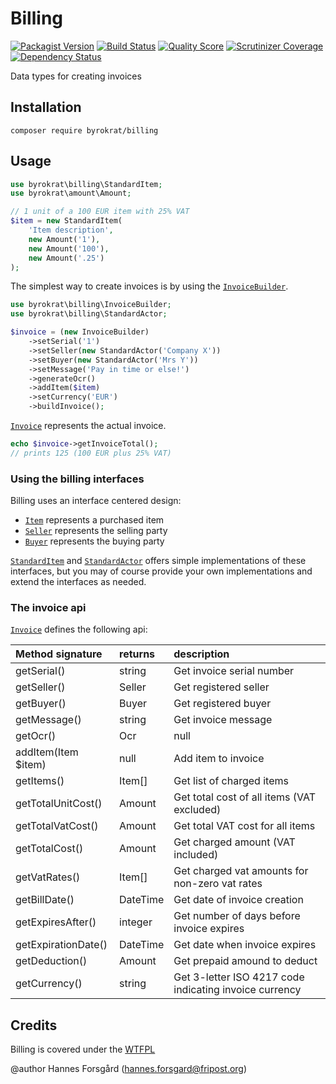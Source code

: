 Billing
=======

[![Packagist Version](https://img.shields.io/packagist/v/byrokrat/billing.svg?style=flat-square)](https://packagist.org/packages/byrokrat/billing)
[![Build Status](https://img.shields.io/travis/byrokrat/billing/master.svg?style=flat-square)](https://travis-ci.org/byrokrat/billing)
[![Quality Score](https://img.shields.io/scrutinizer/g/byrokrat/billing.svg?style=flat-square)](https://scrutinizer-ci.com/g/byrokrat/billing)
[![Scrutinizer Coverage](https://img.shields.io/scrutinizer/coverage/g/byrokrat/billing.svg?style=flat-square)](https://scrutinizer-ci.com/g/byrokrat/billing/?branch=master)
[![Dependency Status](https://img.shields.io/gemnasium/byrokrat/billing.svg?style=flat-square)](https://gemnasium.com/byrokrat/billing)

Data types for creating invoices

Installation
------------
```shell
composer require byrokrat/billing
```

Usage
-----
```php
use byrokrat\billing\StandardItem;
use byrokrat\amount\Amount;

// 1 unit of a 100 EUR item with 25% VAT
$item = new StandardItem(
    'Item description',
    new Amount('1'),
    new Amount('100'),
    new Amount('.25')
);
```

The simplest way to create invoices is by using the [`InvoiceBuilder`](/src/InvoiceBuilder.php).

```php
use byrokrat\billing\InvoiceBuilder;
use byrokrat\billing\StandardActor;

$invoice = (new InvoiceBuilder)
    ->setSerial('1')
    ->setSeller(new StandardActor('Company X'))
    ->setBuyer(new StandardActor('Mrs Y'))
    ->setMessage('Pay in time or else!')
    ->generateOcr()
    ->addItem($item)
    ->setCurrency('EUR')
    ->buildInvoice();
```

[`Invoice`](/src/Invoice.php) represents the actual invoice.

```php
echo $invoice->getInvoiceTotal();
// prints 125 (100 EUR plus 25% VAT)
```

### Using the billing interfaces

Billing uses an interface centered design:

* [`Item`](/src/Item.php) represents a purchased item
* [`Seller`](/src/Seller.php) represents the selling party
* [`Buyer`](/src/Buyer.php) represents the buying party

[`StandardItem`](/src/StandardItem.php) and [`StandardActor`](/src/StandardActor.php)
offers simple implementations of these interfaces, but you may of course provide your
own implementations and extend the interfaces as needed.

### The invoice api

[`Invoice`](/src/Invoice.php) defines the following api:

Method signature    | returns  | description
:------------------ | :------- | :----------------------------------------------------
getSerial()         | string   | Get invoice serial number
getSeller()         | Seller   | Get registered seller
getBuyer()          | Buyer    | Get registered buyer
getMessage()        | string   | Get invoice message
getOcr()            | Ocr|null | Get invoice reference number
addItem(Item $item) | null     | Add item to invoice
getItems()          | Item[]   | Get list of charged items
getTotalUnitCost()  | Amount   | Get total cost of all items (VAT excluded)
getTotalVatCost()   | Amount   | Get total VAT cost for all items
getTotalCost()      | Amount   | Get charged amount (VAT included)
getVatRates()       | Item[]   | Get charged vat amounts for non-zero vat rates
getBillDate()       | DateTime | Get date of invoice creation
getExpiresAfter()   | integer  | Get number of days before invoice expires
getExpirationDate() | DateTime | Get date when invoice expires
getDeduction()      | Amount   | Get prepaid amound to deduct
getCurrency()       | string   | Get 3-letter ISO 4217 code indicating invoice currency

Credits
-------
Billing is covered under the [WTFPL](http://www.wtfpl.net/)

@author Hannes Forsgård (hannes.forsgard@fripost.org)
